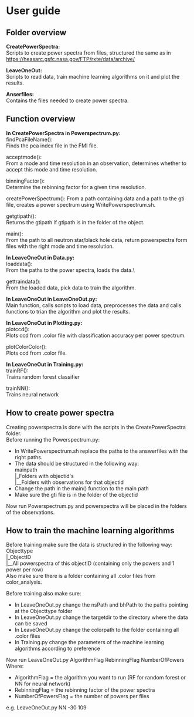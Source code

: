 # User guide 
## Folder overview
**CreatePowerSpectra:**\
Scripts to create power spectra from files, structured the same as in
<https://heasarc.gsfc.nasa.gov/FTP/rxte/data/archive/>

**LeaveOneOut:**\
Scripts to read data, train machine learning algorithms on it and plot the results.

**Anserfiles:**\
Contains the files needed to create power spectra.

## Function overview
**In CreatePowerSpectra in Powerspectrum.py:**\
findPcaFileName():\
Finds the pca index file in the FMI file.

acceptmode():\
From a mode and time resolution in an observation, determines whether to accept this mode and time resolution.

binningFactor():\
Determine the rebinning factor for a given time resolution.

createPowerSpectrum():
From a path containing data and a path to the gti file, creates a power spectrum using WritePowerspectrum.sh.

getgtipath():\
Returns the gtipath if gtipath is in the folder of the object. 

main():\
From the path to all neutron star/black hole data, return powerspectra form files with the right mode and time 
resolution.

**In LeaveOneOut in Data.py:**\
loaddata():\
From the paths to the power spectra, loads the data.\

gettraindata():\
From the loaded data, pick data to train the algorithm.

**In LeaveOneOut in LeaveOneOut.py:**\
Main function, calls scripts to load data, preprocesses the data and calls functions to trian the algorithm and plot 
the results. 

**In LeaveOneOut in Plotting.py:**\
plotccd():\
Plots ccd from .color file with classification accuracy per power spectrum.

plotColorColor():\
Plots ccd from .color file.

**In LeaveOneOut in Training.py:**\
trainRF():\
Trains random forest classifier

trainNN():\
Trains neural network

## How to create power spectra 
Creating powerspectra is done with the scripts in the CreatePowerSpectra folder. \
Before running the Powerspectrum.py:
- In WritePowerspectrum.sh replace the paths to the answerfiles with the right paths.
- The data should be structured in the following way:\
mainpath\
|_Folders with objectid's\
|__Folders with observations for that objectid
- Change the path in the main() function to the main path
- Make sure the gti file is in the folder of the objectid

Now run Powerspectrum.py and powerspectra will be placed in the folders of the observations.

## How to train the machine learning algorithms
Before training make sure the data is structured in the following way:\
Objecttype\
|_ObjectID\
|__All powerspectra of this objectID (containing only the powers and 1 power per row)\
Also make sure there is a folder containing all .color files from color_analysis.

Before training also make sure:
- In LeaveOneOut.py change the nsPath and bhPath to the paths pointing at the Objecttype folder
- In LeaveOneOut.py change the targetdir to the directory where the data can be saved
- In LeaveOneOut.py change the colorpath to the folder containing all .color files
- In Training.py change the parameters of the machine learning algorithms according to preference

Now run LeaveOneOut.py AlgorithmFlag RebinningFlag NumberOfPowers\
Where:
- AlgorithmFlag = the algorithm you want to run (RF for random forest or NN for neural network)
- RebinningFlag = the rebinning factor of the power spectra
- NumberOfPowersFlag = the number of powers per files

e.g. LeaveOneOut.py NN -30 109